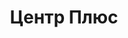 --- 
title: "Центр Плюс" 
site: "http://www.anc-plus.narod.ru" 
town: "Керчь" 
tel: ["+38050-944-35-85"] 
address: "Россия, АР Крым, г. Керчь ул. Карла Маркса № 25а" 
mail: "n-m2@mail.ru" 
--- 